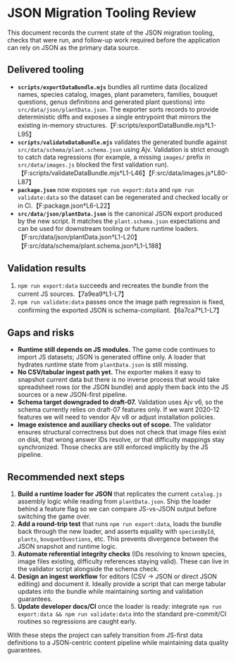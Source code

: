 # JSON Migration Tooling Review

This document records the current state of the JSON migration tooling, checks that were run, and follow-up work required before the application can rely on JSON as the primary data source.

## Delivered tooling

- **`scripts/exportDataBundle.mjs`** bundles all runtime data (localized names, species catalog, images, plant parameters, families, bouquet questions, genus definitions and generated plant questions) into `src/data/json/plantData.json`. The exporter sorts records to provide deterministic diffs and exposes a single entrypoint that mirrors the existing in-memory structures.【F:scripts/exportDataBundle.mjs†L1-L95】
- **`scripts/validateDataBundle.mjs`** validates the generated bundle against `src/data/schema/plant.schema.json` using Ajv. Validation is strict enough to catch data regressions (for example, a missing `images/` prefix in `src/data/images.js` blocked the first validation run).【F:scripts/validateDataBundle.mjs†L1-L46】【F:src/data/images.js†L80-L87】
- **`package.json`** now exposes `npm run export:data` and `npm run validate:data` so the dataset can be regenerated and checked locally or in CI.【F:package.json†L6-L22】
- **`src/data/json/plantData.json`** is the canonical JSON export produced by the new script. It matches the `plant.schema.json` expectations and can be used for downstream tooling or future runtime loaders.【F:src/data/json/plantData.json†L1-L20】【F:src/data/schema/plant.schema.json†L1-L188】

## Validation results

1. `npm run export:data` succeeds and recreates the bundle from the current JS sources.【7a9ea9†L1-L7】
2. `npm run validate:data` passes once the image path regression is fixed, confirming the exported JSON is schema-compliant.【6a7ca7†L1-L7】

## Gaps and risks

- **Runtime still depends on JS modules.** The game code continues to import JS datasets; JSON is generated offline only. A loader that hydrates runtime state from `plantData.json` is still missing.
- **No CSV/tabular ingest path yet.** The exporter makes it easy to snapshot current data but there is no inverse process that would take spreadsheet rows (or the JSON bundle) and apply them back into the JS sources or a new JSON-first pipeline.
- **Schema target downgraded to draft-07.** Validation uses Ajv v6, so the schema currently relies on draft-07 features only. If we want 2020-12 features we will need to vendor Ajv v8 or adjust installation policies.
- **Image existence and auxiliary checks out of scope.** The validator ensures structural correctness but does not check that image files exist on disk, that wrong answer IDs resolve, or that difficulty mappings stay synchronized. Those checks are still enforced implicitly by the JS pipeline.

## Recommended next steps

1. **Build a runtime loader for JSON** that replicates the current `catalog.js` assembly logic while reading from `plantData.json`. Ship the loader behind a feature flag so we can compare JS-vs-JSON output before switching the game over.
2. **Add a round-trip test** that runs `npm run export:data`, loads the bundle back through the new loader, and asserts equality with `speciesById`, `plants`, `bouquetQuestions`, etc. This prevents divergence between the JSON snapshot and runtime logic.
3. **Automate referential integrity checks** (IDs resolving to known species, image files existing, difficulty references staying valid). These can live in the validator script alongside the schema check.
4. **Design an ingest workflow** for editors (CSV → JSON or direct JSON editing) and document it. Ideally provide a script that can merge tabular updates into the bundle while maintaining sorting and validation guarantees.
5. **Update developer docs/CI** once the loader is ready: integrate `npm run export:data && npm run validate:data` into the standard pre-commit/CI routines so regressions are caught early.

With these steps the project can safely transition from JS-first data definitions to a JSON-centric content pipeline while maintaining data quality guarantees.
